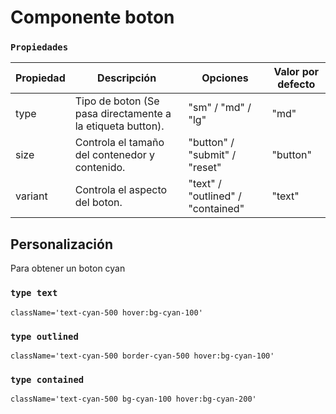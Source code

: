 # Componente boton

### `Propiedades`

| Propiedad | Descripción                                                | Opciones                          | Valor por defecto |
| --------- | ---------------------------------------------------------- | --------------------------------- | ----------------- |
| type      | Tipo de boton (Se pasa directamente a la etiqueta button). | "sm" / "md" / "lg"                | "md"              |
| size      | Controla el tamaño del contenedor y contenido.             | "button" / "submit" / "reset"     | "button"          |
| variant   | Controla el aspecto del boton.                             | "text" / "outlined" / "contained" | "text"            |

## Personalización

Para obtener un boton cyan

### `type text`

```
className='text-cyan-500 hover:bg-cyan-100'
```

### `type outlined`

```
className='text-cyan-500 border-cyan-500 hover:bg-cyan-100'
```

### `type contained`

```
className='text-cyan-500 bg-cyan-100 hover:bg-cyan-200'
```
